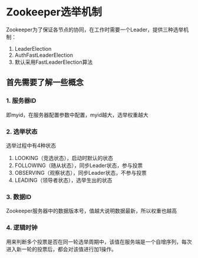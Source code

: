 # Zookeeper选举机制

Zookeeper为了保证各节点的协同，在工作时需要一个Leader，提供三种选举机制：
1. LeaderElection
2. AuthFastLeaderElection
3. 默认采用FastLeaderElection算法

## 首先需要了解一些概念

### 1. 服务器ID
即myid，在服务器配置参数中配置，myid越大，选举权重越大

### 2. 选举状态
选举过程中有4种状态
1. LOOKING（竞选状态），启动时默认的状态
2. FOLLOWING（随从状态），同步Leader状态，参与投票
3. OBSERVING（观察状态），同步Leader状态，不参与投票
4. LEADING（领导者状态），选举生出的状态

### 3. 数据ID
Zookeeper服务器中的数据版本号，值越大说明数据最新，所以权重也越高

### 4. 逻辑时钟
用来判断多个投票是否在同一轮选举周期中，该值在服务端是一个自增序列，每次进入新一轮的投票后，都会对该值进行加1操作。